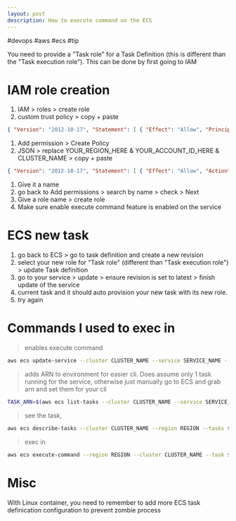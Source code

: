 ```yaml
---
layout: post
description: How to execute command on the ECS
---
```


#devops #aws #ecs #tip

You need to provide a "Task role" for a Task Definition (this is different than the "Task execution role"). This can be done by first going to IAM

# IAM role creation

1.  IAM > roles > create role
2.  custom trust policy > copy + paste

```json
{ "Version": "2012-10-17", "Statement": [ { "Effect": "Allow", "Principal": { "Service": "ecs-tasks.amazonaws.com" }, "Action": "sts:AssumeRole" } ] }
```

1.  Add permission > Create Policy
2.  JSON > replace YOUR_REGION_HERE & YOUR_ACCOUNT_ID_HERE & CLUSTER_NAME > copy + paste

```json
{ "Version": "2012-10-17", "Statement": [ { "Effect": "Allow", "Action": [ "ssmmessages:CreateControlChannel", "ssmmessages:CreateDataChannel", "ssmmessages:OpenControlChannel", "ssmmessages:OpenDataChannel" ], "Resource": "*" }, { "Effect": "Allow", "Action": [ "logs:DescribeLogGroups" ], "Resource": "*" }, { "Effect": "Allow", "Action": [ "logs:CreateLogStream", "logs:DescribeLogStreams", "logs:PutLogEvents" ], "Resource": "arn:aws:logs:YOUR_REGION_HERE:YOUR_ACCOUNT_ID_HERE:log-group:/aws/ecs/CLUSTER_NAME:*" } ] }
```

1.  Give it a name
2.  go back to Add permissions > search by name > check > Next
3.  Give a role name > create role
4. Make sure enable execute command feature is enabled on the service

# ECS new task

1.  go back to ECS > go to task definition and create a new revision
2.  select your new role for "Task role" (different than "Task execution role") > update Task definition
3.  go to your service > update > ensure revision is set to latest > finish update of the service
4.  current task and it should auto provision your new task with its new role.
5.  try again

# Commands I used to exec in

> enables execute command

```bash
aws ecs update-service --cluster CLUSTER_NAME --service SERVICE_NAME --region REGION --enable-execute-command --force-new-deployment
```

> adds ARN to environment for easier cli. Does assume only 1 task running for the service, otherwise just manually go to ECS and grab arn and set them for your cli

```bash
TASK_ARN=$(aws ecs list-tasks --cluster CLUSTER_NAME --service SERVICE_NAME --region REGION --output text --query 'taskArns[0]')
```

> see the task,

``` bash
aws ecs describe-tasks --cluster CLUSTER_NAME --region REGION --tasks $TASK_ARN
```

> exec in

```bash
aws ecs execute-command --region REGION --cluster CLUSTER_NAME --task $TASK_ARN --container CONTAINER --command "sh" --interactive
```

# Misc

With Linux container, you need to remember to add more ECS task definication configuration to prevent zombie process